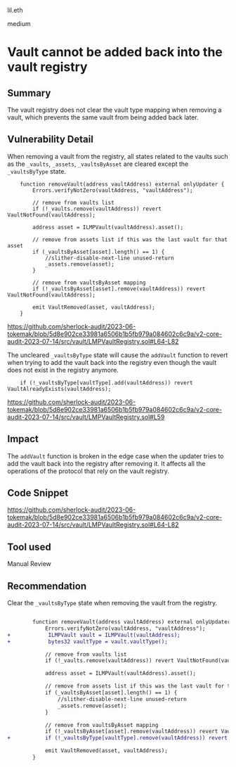 lil.eth

medium

# Vault cannot be added back into the vault registry
## Summary

The vault registry does not clear the vault type mapping when removing a vault, which prevents the same vault from being added back later.

## Vulnerability Detail

When removing a vault from the registry, all states related to the vaults such as the `_vaults`, `_assets`, `_vaultsByAsset` are cleared except the `_vaultsByType` state.

        function removeVault(address vaultAddress) external onlyUpdater {
            Errors.verifyNotZero(vaultAddress, "vaultAddress");

            // remove from vaults list
            if (!_vaults.remove(vaultAddress)) revert VaultNotFound(vaultAddress);

            address asset = ILMPVault(vaultAddress).asset();

            // remove from assets list if this was the last vault for that asset
            if (_vaultsByAsset[asset].length() == 1) {
                //slither-disable-next-line unused-return
                _assets.remove(asset);
            }

            // remove from vaultsByAsset mapping
            if (!_vaultsByAsset[asset].remove(vaultAddress)) revert VaultNotFound(vaultAddress);

            emit VaultRemoved(asset, vaultAddress);
        }

https://github.com/sherlock-audit/2023-06-tokemak/blob/5d8e902ce33981a6506b1b5fb979a084602c6c9a/v2-core-audit-2023-07-14/src/vault/LMPVaultRegistry.sol#L64-L82

The uncleared `_vaultsByType` state will cause the `addVault` function to revert when trying to add the vault back into the registry even though the vault does not exist in the registry anymore.

        if (!_vaultsByType[vaultType].add(vaultAddress)) revert VaultAlreadyExists(vaultAddress);

https://github.com/sherlock-audit/2023-06-tokemak/blob/5d8e902ce33981a6506b1b5fb979a084602c6c9a/v2-core-audit-2023-07-14/src/vault/LMPVaultRegistry.sol#L59

## Impact

The `addVault` function is broken in the edge case when the updater tries to add the vault back into the registry after removing it. It affects all the operations of the protocol that rely on the vault registry.

## Code Snippet

https://github.com/sherlock-audit/2023-06-tokemak/blob/5d8e902ce33981a6506b1b5fb979a084602c6c9a/v2-core-audit-2023-07-14/src/vault/LMPVaultRegistry.sol#L64-L82

## Tool used

Manual Review

## Recommendation

Clear the `_vaultsByType` state when removing the vault from the registry.

```diff

        function removeVault(address vaultAddress) external onlyUpdater {
            Errors.verifyNotZero(vaultAddress, "vaultAddress");
+            ILMPVault vault = ILMPVault(vaultAddress);
+            bytes32 vaultType = vault.vaultType();

            // remove from vaults list
            if (!_vaults.remove(vaultAddress)) revert VaultNotFound(vaultAddress);

            address asset = ILMPVault(vaultAddress).asset();

            // remove from assets list if this was the last vault for that asset
            if (_vaultsByAsset[asset].length() == 1) {
                //slither-disable-next-line unused-return
                _assets.remove(asset);
            }

            // remove from vaultsByAsset mapping
            if (!_vaultsByAsset[asset].remove(vaultAddress)) revert VaultNotFound(vaultAddress);
+           if (!_vaultsByType[vaultType].remove(vaultAddress)) revert VaultNotFound(vaultAddress);

            emit VaultRemoved(asset, vaultAddress);
        }

```